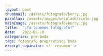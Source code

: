 ```yaml
---
layout: post
thumbnail: /assets/fotografo/kurry.jpg
parallax: /assets/images/unsplash/cielo.jpg
mainImage: /assets/fotografo/kurry.jpg
title:  "¡Ya tenemos fotógrafo!"
date:   2022-08-10
categories: pre-boda
tags: fotografo preparativos boda
excerpt_separator: <!--resumen-->
---
```




